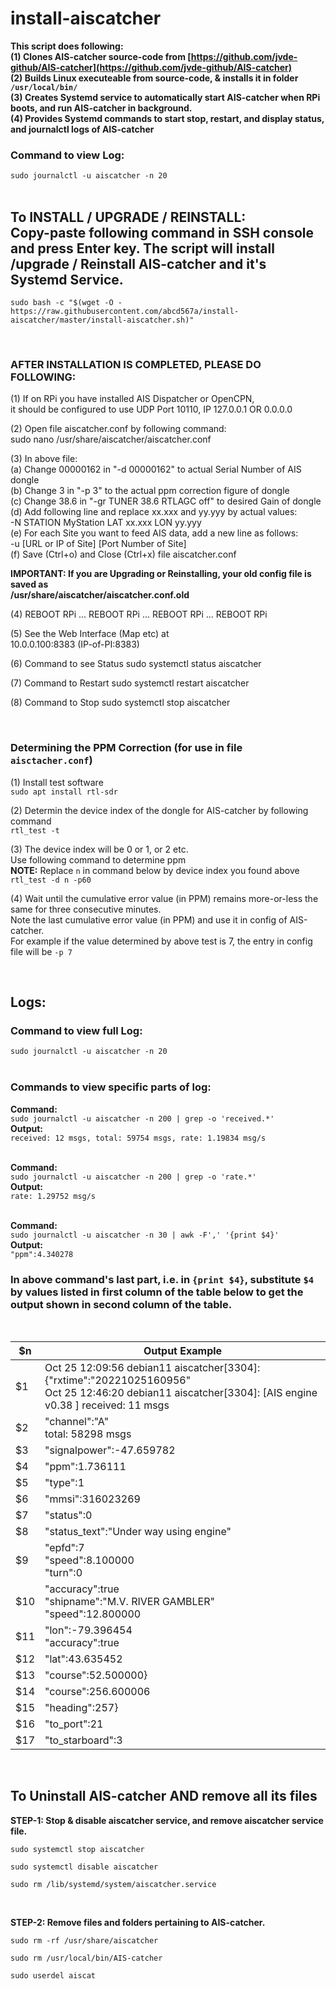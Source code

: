 # install-aiscatcher

**This script does following:** </br>
**(1) Clones AIS-catcher source-code from [https://github.com/jvde-github/AIS-catcher](https://github.com/jvde-github/AIS-catcher)** </br>
**(2) Builds Linux executeable from source-code, & installs it in folder `/usr/local/bin/`** </br>
**(3) Creates Systemd service to automatically start AIS-catcher when RPi boots, and run AIS-catcher in background.** </br>
**(4) Provides Systemd commands to start stop, restart, and display status, and journalctl logs of AIS-catcher** </br>
### Command to view Log: 
`sudo journalctl -u aiscatcher -n 20 ` </br></br>

## To INSTALL / UPGRADE / REINSTALL: </br> Copy-paste following command in SSH console and press Enter key. The script will install /upgrade / Reinstall AIS-catcher and it's Systemd Service.  </br>

```
sudo bash -c "$(wget -O - https://raw.githubusercontent.com/abcd567a/install-aiscatcher/master/install-aiscatcher.sh)"

```

</br>

### AFTER INSTALLATION IS COMPLETED, PLEASE DO FOLLOWING: </br>
(1) If on RPi you have installed AIS Dispatcher or OpenCPN, </br>
    it should be configured to use UDP Port 10110, IP 127.0.0.1 OR 0.0.0.0 </br>

(2) Open file aiscatcher.conf by following command: </br>
       sudo nano /usr/share/aiscatcher/aiscatcher.conf </br>

(3) In above file: </br>
     (a) Change 00000162 in "-d 00000162" to actual Serial Number of AIS dongle </br>
     (b) Change 3 in "-p 3" to the actual ppm correction figure of dongle </br>
     (c) Change 38.6 in "-gr TUNER 38.6 RTLAGC off" to desired Gain of dongle </br>
     (d) Add following line and replace xx.xxx and yy.yyy by actual values: </br>
          -N STATION MyStation LAT xx.xxx LON yy.yyy </br>
     (e) For each Site you want to feed AIS data, add a new line as follows: </br>
          -u [URL or IP of Site] [Port Number of Site] </br>
     (f) Save (Ctrl+o) and  Close (Ctrl+x) file aiscatcher.conf </br>

**IMPORTANT: If you are Upgrading or Reinstalling, your old config file is saved as** </br>
       **/usr/share/aiscatcher/aiscatcher.conf.old** </br>

(4) REBOOT RPi ... REBOOT RPi ... REBOOT RPi ... REBOOT RPi </br>

(5) See the Web Interface (Map etc) at </br>
        10.0.0.100:8383  (IP-of-PI:8383) </br>

(6) Command to see Status sudo systemctl status aiscatcher </br>

(7) Command to Restart    sudo systemctl restart aiscatcher </br>

(8) Command to Stop       sudo systemctl stop aiscatcher </br>

</br>

### Determining the PPM Correction (for use in file `aisctacher.conf`) </br>

(1) Install test software </br>
`sudo apt install rtl-sdr  ` </br>

(2) Determin the device index of the dongle for AIS-catcher by following command </br>
`rtl_test -t`  </br>

(3) The device index will be 0 or 1, or 2 etc. </br>
Use following command to determine ppm  </br>
**NOTE:** Replace `n` in command below by device index you found above </br>
`rtl_test -d n -p60 ` </br>

(4) Wait until the cumulative error value (in PPM) remains more-or-less the same for three consecutive minutes. </br>
Note the last cumulative error value (in PPM) and use it in config of AIS-catcher.</br>
For example if the value determined by above test is 7, the entry in config file will be `-p 7` </br>

</br>

## Logs:
### Command to view full Log: 
`sudo journalctl -u aiscatcher -n 20 ` </br></br>

### Commands to view specific parts of log:

**Command:**  </br>
`sudo journalctl -u aiscatcher -n 200 | grep -o 'received.*'  ` </br>
**Output:** </br>
`received: 12 msgs, total: 59754 msgs, rate: 1.19834 msg/s ` </br> </br>

**Command:**  </br>
`sudo journalctl -u aiscatcher -n 200 | grep -o 'rate.*'  ` </br>
**Output:** </br>
`rate: 1.29752 msg/s`  </br></br>

**Command:** </br>
`sudo journalctl -u aiscatcher -n 30 | awk -F',' '{print $4}'  ` </br>
**Output:** </br>
`"ppm":4.340278`  </br>

### In above command's last part, i.e. in `{print $4}`, substitute `$4` by values listed in first column of the table below to get the output shown in second column of the table.

&nbsp;

| $n  |  Output  Example  |
|---|---|
| $1 | Oct 25 12:09:56 debian11 aiscatcher[3304]: {"rxtime":"20221025160956" </br> Oct 25 12:46:20 debian11 aiscatcher[3304]: [AIS engine v0.38 ]                     received: 11 msgs |
| $2 | "channel":"A"  </br>  total: 58298 msgs |
| $3 | "signalpower":-47.659782 |
| $4 | "ppm":1.736111 |
| $5 | "type":1 |
| $6 | "mmsi":316023269 |
| $7 | "status":0 |
| $8 | "status_text":"Under way using engine" |
| $9 | "epfd":7 </br> "speed":8.100000 </br> "turn":0|
| $10 |  "accuracy":true </br> "shipname":"M.V. RIVER GAMBLER"  </br> "speed":12.800000 |
| $11 | "lon":-79.396454 </br> "accuracy":true  |  
| $12 | "lat":43.635452 |
| $13 | "course":52.500000} |
| $14 | "course":256.600006 |
| $15 | "heading":257} |
| $16 | "to_port":21 |
| $17 | "to_starboard":3 |

&nbsp;

## To Uninstall AIS-catcher AND remove all its files

**STEP-1: Stop & disable aiscatcher service, and remove aiscatcher service file.**

```
sudo systemctl stop aiscatcher  

sudo systemctl disable aiscatcher  

sudo rm /lib/systemd/system/aiscatcher.service  

```

&nbsp;

**STEP-2: Remove files and folders pertaining to AIS-catcher.**

```
sudo rm -rf /usr/share/aiscatcher

sudo rm /usr/local/bin/AIS-catcher

sudo userdel aiscat   

```

&nbsp;

